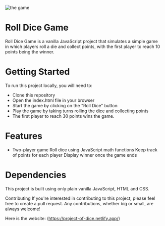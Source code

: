 ![the game](https://www.linkpicture.com/q/Screenshot-2023-01-19-at-16.50.02.png)

# Roll Dice Game
Roll Dice Game is a vanilla JavaScript project that simulates a simple game in which players roll a die and collect points, with the first player to reach 10 points being the winner.

# Getting Started
To run this project locally, you will need to:
* Clone this repository
* Open the index.html file in your browser
* Start the game by clicking on the "Roll Dice" button
* Play the game by taking turns rolling the dice and collecting points
* The first player to reach 30 points wins the game.
# Features
* Two-player game
Roll dice using JavaScript math functions
Keep track of points for each player
Display winner once the game ends
# Dependencies
This project is built using only plain vanilla JavaScript, HTML and CSS.

Contributing
If you're interested in contributing to this project, please feel free to create a pull request. Any contributions, whether big or small, are always welcome!

Here is the website: (https://project-of-dice.netlify.app/)
